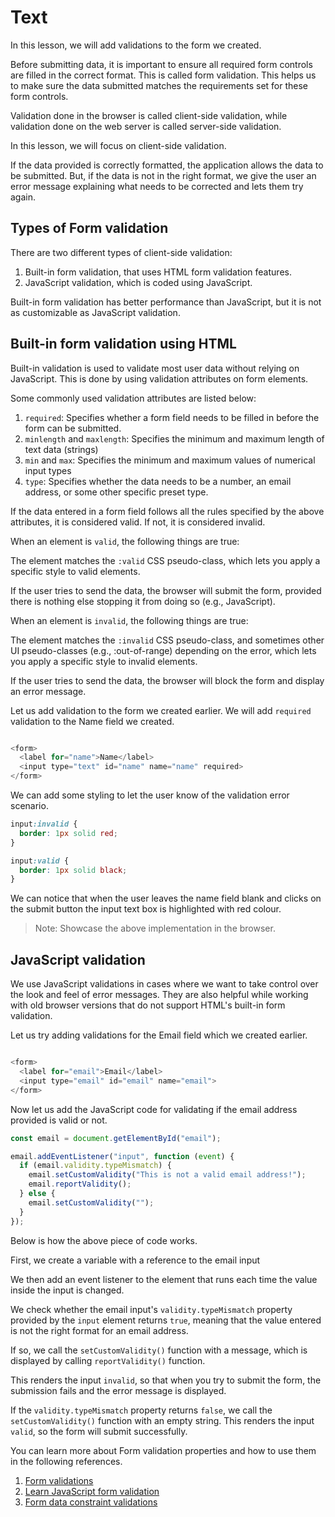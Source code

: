 # Text

In this lesson, we will add validations to the form we created.

Before submitting data, it is important to ensure all required form controls are filled in the correct format. This is called form validation. This helps us to make sure the data submitted matches the requirements set for these form controls.

Validation done in the browser is called client-side validation, while validation done on the web server is called server-side validation.

In this lesson, we will focus on client-side validation.

If the data provided is correctly formatted, the application allows the data to be submitted. But, if the data is not in the right format, we give the user an error message explaining what needs to be corrected and lets them try again.

## Types of Form validation

There are two different types of client-side validation:

1. Built-in form validation, that uses HTML form validation features.
2. JavaScript validation, which is coded using JavaScript.

Built-in form validation has better performance than JavaScript, but it is not as customizable as JavaScript validation.

## Built-in form validation using HTML

Built-in validation is used to validate most user data without relying on JavaScript. This is done by using validation attributes on form elements.

Some commonly used validation attributes are listed below:

1. `required`: Specifies whether a form field needs to be filled in before the form can be submitted.
2. `minlength` and `maxlength`: Specifies the minimum and maximum length of text data (strings)
3. `min` and `max`: Specifies the minimum and maximum values of numerical input types
4. `type`: Specifies whether the data needs to be a number, an email address, or some other specific preset type.

If the data entered in a form field follows all the rules specified by the above attributes, it is considered valid. If not, it is considered invalid.

When an element is `valid`, the following things are true:

The element matches the `:valid` CSS pseudo-class, which lets you apply a specific style to valid elements.

If the user tries to send the data, the browser will submit the form, provided there is nothing else stopping it from doing so (e.g., JavaScript).

When an element is `invalid`, the following things are true:

The element matches the `:invalid` CSS pseudo-class, and sometimes other UI pseudo-classes (e.g., :out-of-range) depending on the error, which lets you apply a specific style to invalid elements.

If the user tries to send the data, the browser will block the form and display an error message.

Let us add validation to the form we created earlier. We will add `required` validation to the Name field we created.

```js

<form>
  <label for="name">Name</label>
  <input type="text" id="name" name="name" required>
</form>

```

We can add some styling to let the user know of the validation error scenario.

```css
input:invalid {
  border: 1px solid red;
}

input:valid {
  border: 1px solid black;
}
```

We can notice that when the user leaves the name field blank and clicks on the submit button the input text box is highlighted with red colour.

> Note: Showcase the above implementation in the browser.

## JavaScript validation

We use JavaScript validations in cases where we want to take control over the look and feel of error messages. They are also helpful while working with old browser versions that do not support HTML's built-in form validation.

Let us try adding validations for the Email field which we created earlier.

```js

<form>
  <label for="email">Email</label>
  <input type="email" id="email" name="email">
</form>

```

Now let us add the JavaScript code for validating if the email address provided is valid or not.

```js
const email = document.getElementById("email");

email.addEventListener("input", function (event) {
  if (email.validity.typeMismatch) {
    email.setCustomValidity("This is not a valid email address!");
    email.reportValidity();
  } else {
    email.setCustomValidity("");
  }
});
```

Below is how the above piece of code works.

First, we create a variable with a reference to the email input

We then add an event listener to the element that runs each time the value inside the input is changed.

We check whether the email input's `validity.typeMismatch` property provided by the `input` element returns `true`, meaning that the value entered is not the right format for an email address.

If so, we call the `setCustomValidity()` function with a message, which is displayed by calling `reportValidity()` function.

This renders the input `invalid`, so that when you try to submit the form, the submission fails and the error message is displayed.

If the `validity.typeMismatch` property returns `false`, we call the `setCustomValidity()` function with an empty string. This renders the input `valid`, so the form will submit successfully.

You can learn more about Form validation properties and how to use them in the following references.

1. [Form validations](https://www.w3schools.com/js/js_validation.asp)
2. [Learn JavaScript form validation](https://www.freecodecamp.org/news/learn-javascript-form-validation-by-making-a-form/)
3. [Form data constraint validations](https://developer.mozilla.org/en-US/docs/Web/Guide/HTML/Constraint_validation)
